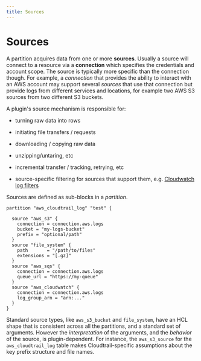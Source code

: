 ```yaml
---
title: Sources
---
```


# Sources

A partition acquires data from one or more **sources**.  Usually a source will connect to a resource via a **connection**  which specifies the credentials and account scope.  The source is typically more specific than the connection though. For example, a *connection* that provides the ability to interact with an AWS account may support several *sources* that use that connection but provide logs from different services and locations, for example two AWS S3 sources from two different S3 buckets.

A plugin's source mechanism is responsible for:

- turning raw data into rows

- initiating file transfers / requests

- downloading / copying raw data

- unzipping/untaring, etc

- incremental transfer / tracking, retrying, etc

- source-specific filtering for sources that support them, e.g. [Cloudwatch log filters](https://docs.aws.amazon.com/AmazonCloudWatchLogs/latest/APIReference/API_FilterLogEvents.html)

Sources are defined as sub-blocks in a *partition*. 

```hcl
partition "aws_cloudtrail_log" "test" {

  source "aws_s3" {
    connection = connection.aws.logs
    bucket = "my-logs-bucket"
    prefix = "optional/path"
  }
  source "file_system" {
    path       = "/path/to/files"
    extensions = "[.gz]"
  }
  source "aws_sqs" {
    connection = connection.aws.logs
    queue_url = "https://my-queue"
  }
  source "aws_cloudwatch" {
    connection = connection.aws.logs
    log_group_arn = "arn:..."
  }
}
```

Standard source types, like `aws_s3_bucket` and `file_system`, have an HCL shape that is consistent across all the partitions, and a standard set of arguments. However the *interpretation* of the arguments, and the *behavior* of the source, is plugin-dependent.  For instance, the `aws_s3_source` for the `aws_cloudtrail_log` table makes Cloudtrail-specific assumptions about the key prefix structure and file names.



